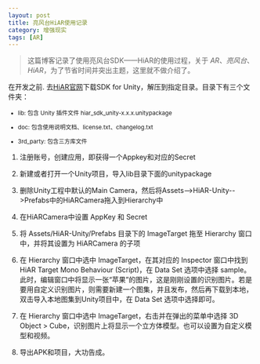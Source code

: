 ```yaml
---
layout: post
title: 亮风台HiAR使用记录
category: 增强现实
tags: [AR]
---
```


> 这篇博客记录了使用亮风台SDK——HiAR的使用过程，关于 *AR*、*亮风台*、*HiAR*，为了节省时间并突出主题，这里就不做介绍了。

在开发之前. 去[HiAR官网](http://hiar.com.cn/)下载SDK for Unity，解压到指定目录。目录下有三个文件夹：

<small>

* lib: 包含 Unity 插件文件 hiar_sdk_unity-x.x.x.unitypackage

* doc: 包含使用说明文档、license.txt、changelog.txt

* 3rd_party: 包含三方库文件

</small>

1. 注册账号，创建应用，即获得一个Appkey和对应的Secret

2. 新建或者打开一个Unity项目，导入lib目录下面的unitypackage

3. 删除Unity工程中默认的Main Camera，然后将Assets-->HiAR-Unity-->Prefabs中的HiARCamera拖入到Hierarchy中

4. 在HiARCamera中设置 AppKey 和 Secret

5. 将 Assets/HiAR-Unity/Prefabs 目录下的 ImageTarget 拖至 Hierarchy 窗口中，并将其设置为 HiARCamera 的子项

6. 在 Hierarchy 窗口中选中 ImageTarget，在其对应的 Inspector 窗口中找到 HiAR Target Mono Behaviour (Script)，在 Data Set 选项中选择 sample。此时，编辑窗口中将显示一张“苹果”的图片，这是刚刚设置的识别图片。若是要用自定义识别图片，则需要新建一个图集，并且发布，然后再下载到本地，双击导入本地图集到Unity项目中，在 Data Set 选项中选择即可。

7. 在 Hierarchy 窗口中选中 ImageTarget，右击并在弹出的菜单中选择 3D Object > Cube，识别图片上将显示一个立方体模型。也可以设置为自定义模型和视频。

8. 导出APK和项目，大功告成。

